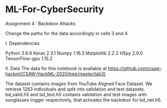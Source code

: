 # ML-For-CyberSecurity
Assignment 4 : Backdoor Attacks



Change the paths for the data accordingly in cells 3 and 4

I. Dependencies

Python 3.6.9
Keras 2.3.1
Numpy 1.16.3
Matplotlib 2.2.2
H5py 2.9.0
TensorFlow-gpu 1.15.2

II. Data
The data for this notebook is available at https://github.com/csaw-hackml/CSAW-HackML-2020/tree/master/lab3]

The dataset contains images from YouTube Aligned Face Dataset. We retrieve 1283 individuals and split into validation and test datasets.
bd_valid.h5 and bd_test.h5 contains validation and test images with sunglasses trigger respectively, that activates the backdoor for bd_net.h5.





